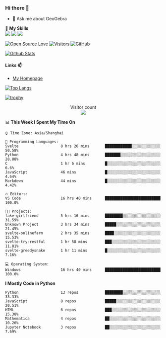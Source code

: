 ### Hi there 👋

<!--
**wuyudi/wuyudi** is a ✨ _special_ ✨ repository because its `README.md` (this file) appears on your GitHub profile.

Here are some ideas to get you started:

- 🔭 I’m currently working on ...
- 🌱 I’m currently learning ...
- 👯 I’m looking to collaborate on ...
- 🤔 I’m looking for help with ...

- 📫 How to reach me: ...
- 😄 Pronouns: ...
- ⚡ Fun fact: ...
-->

- 💬 Ask me about GeoGebra

🌟 **My Skills**  
![](https://img.shields.io/badge/-Python-3e74a2?style=flat-square&logo=Python&logoColor=fff)
![](https://img.shields.io/badge/-Mathematica-3e74a2?style=flat-square&logo=Wolfram&logoColor=fff)
![](https://img.shields.io/badge/-C%2B%2B-3e74a2?style=flat-square&logo=C%2B%2B&logoColor=fff)

[![Open Source Love](https://badges.frapsoft.com/os/v1/open-source.svg?v=103)](https://github.com/wuyudi/)
[![Visitors](https://visitor-badge.glitch.me/badge?page_id=wuyudi.wuyudi)](https://github.com/wuyudi/)
[![GitHub](https://img.shields.io/github/followers/wuyudi.svg?lable=GitHub&style=social)](https://github.com/wuyudi/)

[![Github Stats](https://github-readme-stats.vercel.app/api?username=wuyudi&show_icons=true)](https://github.com/wuyudi/)

#### Links 📫

* [My Homepage](https://wuyudi.github.io/blog/)

[![Top Langs](https://github-readme-stats.vercel.app/api/top-langs/?username=wuyudi&hide=HTML,jupyter%20notebook&layout=compact)](https://github.com/wuyudi/github-readme-stats)

[![trophy](https://github-profile-trophy.vercel.app/?username=wuyudi&theme=onedark)](https://github.com/ryo-ma/github-profile-trophy)

<p align="center"> 
  Visitor count<br>
  <img src="https://profile-counter.glitch.me/wuyudi/count.svg" />
</p>

<!--START_SECTION:waka-->
📊 **This Week I Spent My Time On** 

```text
⌚︎ Time Zone: Asia/Shanghai

💬 Programming Languages: 
Svelte                   8 hrs 26 mins       ████████████░░░░░░░░░░░░░   50.58% 
Python                   4 hrs 48 mins       ███████░░░░░░░░░░░░░░░░░░   28.88% 
C                        1 hr 6 mins         █░░░░░░░░░░░░░░░░░░░░░░░░   6.6% 
JavaScript               46 mins             █░░░░░░░░░░░░░░░░░░░░░░░░   4.64% 
Markdown                 44 mins             █░░░░░░░░░░░░░░░░░░░░░░░░   4.42%

🔥 Editors: 
VS Code                  16 hrs 40 mins      █████████████████████████   100.0%

🐱‍💻 Projects: 
fake-girlfriend          5 hrs 16 mins       ████████░░░░░░░░░░░░░░░░░   31.59% 
Unknown Project          3 hrs 34 mins       █████░░░░░░░░░░░░░░░░░░░░   21.45% 
svelte-onlinefarm        2 hrs 35 mins       ████░░░░░░░░░░░░░░░░░░░░░   15.53% 
svelte-try-restful       1 hr 58 mins        ███░░░░░░░░░░░░░░░░░░░░░░   11.81% 
svelte-greedysnake       1 hr 11 mins        █░░░░░░░░░░░░░░░░░░░░░░░░   7.16%

💻 Operating System: 
Windows                  16 hrs 40 mins      █████████████████████████   100.0%

```

**I Mostly Code in Python** 

```text
Python                   13 repos            ████████░░░░░░░░░░░░░░░░░   33.33% 
JavaScript               8 repos             █████░░░░░░░░░░░░░░░░░░░░   20.51% 
HTML                     6 repos             ███░░░░░░░░░░░░░░░░░░░░░░   15.38% 
Mathematica              4 repos             ██░░░░░░░░░░░░░░░░░░░░░░░   10.26% 
Jupyter Notebook         3 repos             ██░░░░░░░░░░░░░░░░░░░░░░░   7.69%

```



<!--END_SECTION:waka-->
